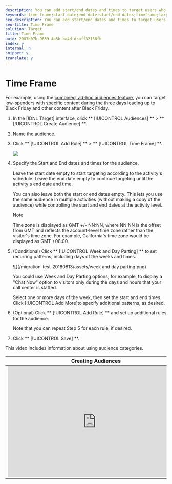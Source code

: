 ```yaml
---
description: You can add start/end dates and times to target users who visit your site during a specific time frame. You can also set Week and Day Parting options to create recurring patterns for audience targeting.
keywords: time frame;start date;end date;start/end dates;timeframe;target schedule;week parting;day parting;parting
seo-description: You can add start/end dates and times to target users who visit your site during a specific time frame. You can also set Week and Day Parting options to create recurring patterns for audience targeting.
seo-title: Time Frame
solution: Target
title: Time Frame
uuid: 2987b07b-9659-4a5b-ba4d-dcaff32158fb
index: y
internal: n
snippet: y
translate: y
---
```


# Time Frame

For example, using the [ combined, ad-hoc audiences feature](c_combining-multiple-audiences.md#concept_A7386F1EA4394BD2AB72399C225981E5), you can target low-spenders with specific content during the three days leading up to Black Friday and other content after Black Friday. 


1. In the [!DNL  Target] interface, click ** [!UICONTROL  Audiences] ** > ** [!UICONTROL  Create Audience] **. 

1. Name the audience. 

1. Click ** [!UICONTROL  Add Rule] ** > ** [!UICONTROL  Time Frame] **. 

   ![](/migration-test-20180813/assets/target_timeframe_dialog.png) 

1. Specify the Start and End dates and times for the audience. 

   Leave the start date empty to start targeting according to the activity's schedule. Leave the end date empty to continue targeting until the activity's end date and time. 

   You can also leave both the start or end dates empty. This lets you use the same audience in multiple activities (without making a copy of the audience) while controlling the start and end dates at the activity level. 


   >[!NOTE]
   >
   >Time zone is displayed as GMT +/- NN:NN, where NN:NN is the offset from GMT and reflects the account-level time zone rather than the visitor's time zone. For example, California's time zone would be displayed as GMT +08:00.


1. (Conditional) Click ** [!UICONTROL  Week and Day Parting] ** to set recurring patterns, including days of the weeks and times. 

   ![](/migration-test-20180813/assets/week and day parting.png) 

   You could use Week and Day Parting options, for example, to display a "Chat Now" option to visitors only during the days and hours that your call center is staffed. 

   Select one or more days of the week, then set the start and end times. Click [!UICONTROL  Add More]to specify additional patterns, as desired. 

1. (Optional) Click ** [!UICONTROL  Add Rule] ** and set up additional rules for the audience. 

   Note that you can repeat Step 5 for each rule, if desired. 

1. Click ** [!UICONTROL  Save] **. 



This video includes information about using audience categories. 

<table id="table_A3A70CC0C9F54131BB9F098B4DA8C9D6"> 
 <thead> 
  <tr> 
   <th class="entry" colspan="2"> Creating Audiences </th> 
   <th colname="col3" class="entry"> 9:58 </th> 
  </tr>
 </thead>
 <tbody> 
  <tr> 
   <td colspan="2"> 
    <div width="550" class="video-iframe"> 
     <iframe src="https://www.youtube.com/embed/wV9lVTSOxMk/" frameborder="0" webkitallowfullscreen="true" mozallowfullscreen="true" oallowfullscreen="true" msallowfullscreen="true" allowfullscreen="allowfullscreen" scrolling="no" width="550" height="345">https://www.youtube.com/embed/wV9lVTSOxMk/</iframe>
    </div> </td> 
   <td colname="col3"> <p> 
     <ul id="ul_FF4FEC7BC7A34461BAA54FBE18A8E63B"> 
      <li id="li_7D6D4CB2E771430F84D2B658F8611532">Create audiences </li> 
      <li id="li_8529CB01E80B4C89B74287882AE0DA9D">Define audience categories </li> 
     </ul> </p> </td> 
  </tr> 
 </tbody> 
</table>

